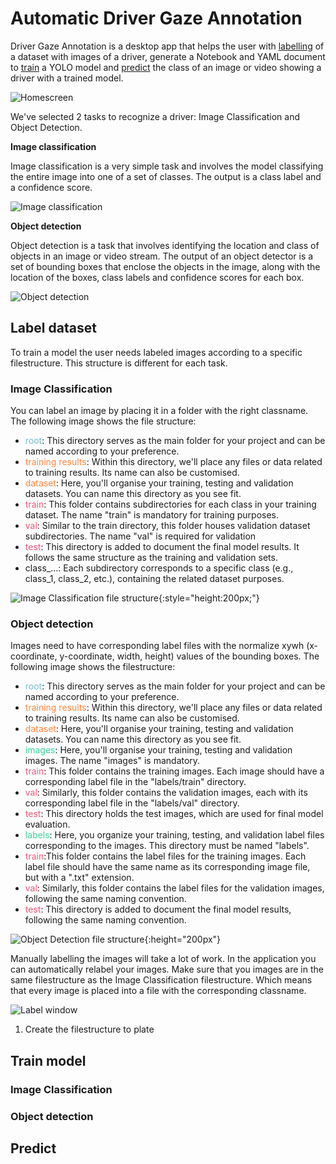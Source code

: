 # Automatic Driver Gaze Annotation

Driver Gaze Annotation is a desktop app that helps the user with [labelling](#label) of a dataset with images of a driver, generate a Notebook and YAML document to [train](#train) a YOLO model and [predict](#predict) the class of an image or video showing a driver with a trained model. 

![Homescreen](/assets/user_instructions/Homescreen.png)

We've selected 2 tasks to recognize a driver: Image Classification and Object Detection. 

**Image classification**

Image classification is a very simple task and involves the model classifying the entire image into one of a set of classes. The output is a class label and a confidence score. 

![Image classification](/assets/user_instructions/IC%20-%20schema.png)

**Object detection**

Object detection is a task that involves identifying the location and class of objects in an image or video stream. The output of an object detector is a set of bounding boxes that enclose the objects in the image, along with the location of the boxes, class labels and confidence scores for each box.

![Object detection](/assets/user_instructions/OD%20-%20schema.png)

## Label dataset <a name="label"></a>

To train a model the user needs labeled images according to a specific filestructure. This structure is different for each task.

### Image Classification

You can label an image by placing it in a folder with the right classname. The following image shows the file structure:

- <span style="color:#74BCD2">root</span>: This directory serves as the main folder for your project and can be named according to your preference.
- <span style="color:#FA873F">training results</span>: Within this directory, we'll place any files or data related to training results. Its name can also be customised.
- <span style="color:#FA873F">dataset</span>: Here, you'll organise your training, testing and validation datasets. You can name this directory as you see fit.
- <span style="color:#EE577E">train</span>: This folder contains subdirectories for each class in your training dataset. The name "train" is mandatory for training purposes.
- <span style="color:#EE577E">val</span>: Similar to the train directory, this folder houses validation dataset subdirectories. The name "val" is required for validation 
- <span style="color:#EE577E">test</span>: This directory is added to document the final model results. It follows the same structure as the training and validation sets.
- class_...: Each subdirectory corresponds to a specific class (e.g., class_1, class_2, etc.), containing the related dataset purposes.

![Image Classification file structure](/assets/user_instructions/ImageClassificationFileTree.png){:style="height:200px;"}

### Object detection

Images need to have corresponding label files with the normalize xywh (x-coordinate, y-coordinate, width, height) values of the bounding boxes. The following image shows the filestructure:

- <span style="color:#74BCD2">root</span>: This directory serves as the main folder for your project and can be named according to your preference.
- <span style="color:#FA873F">training results</span>: Within this directory, we'll place any files or data related to training results. Its name can also be customised.
- <span style="color:#FA873F">dataset</span>: Here, you'll organise your training, testing and validation datasets. You can name this directory as you see fit.
- <span style="color:#3CD19D">images</span>: Here, you'll organise your training, testing and validation images. The name "images" is mandatory.
- <span style="color:#EE577E">train</span>: This folder contains the training images. Each image should have a corresponding label file in the "labels/train" directory.
- <span style="color:#EE577E">val</span>: Similarly, this folder contains the validation images, each with its corresponding label file in the "labels/val" directory.
- <span style="color:#EE577E">test</span>: This directory holds the test images, which are used for final model evaluation.
- <span style="color:#3CD19D">labels</span>: Here, you organize your training, testing, and validation label files corresponding to the images. This directory must be named "labels".
- <span style="color:#EE577E">train</span>:This folder contains the label files for the training images. Each label file should have the same name as its corresponding image file, but with a ".txt" extension.
- <span style="color:#EE577E">val</span>: Similarly, this folder contains the label files for the validation images, following the same naming convention.
- <span style="color:#EE577E">test</span>: This directory is added to document the final model results, following the same naming convention.

![Object Detection file structure](/assets/user_instructions/ObjectDetectionFileTree.png){:height="200px"}

Manually labelling the images will take a lot of work. In the application you can automatically relabel your images. Make sure that you images are in the same filestructure as the Image Classification filestructure. Which means that every image is placed into a file with the corresponding classname. 

![Label window](/assets/user_instructions/Label%20window.png)

1. Create the filestructure to plate 

## Train model <a name="train"></a>
### Image Classification

### Object detection

## Predict <a name="predict"></a>



